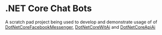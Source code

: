 # .NET Core Chat Bots
A scratch pad project being used to develop and demonstrate usage of of [DotNetCoreFacebookMessenger](https://github.com/chrispaynter/DotNetCoreFacebookMessenger), [DotNetCoreWitAi](https://github.com/chrispaynter/DotNetCoreWitAi) and [DotNetCoreApiAi](https://github.com/chrispaynter/DotNetCoreApiAi)
